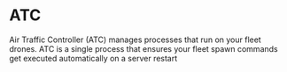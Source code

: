 # ATC
Air Traffic Controller (ATC) manages processes that run on your fleet drones. ATC is a single process that ensures your fleet spawn commands get executed automatically on a server restart
